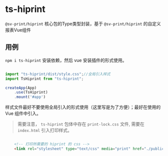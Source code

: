 # ts-hiprint

`@sv-print/hiprint` 核心包的Type类型封装，基于 `@sv-print/hiprint` 的自定义报表Vue组件


## 用例

`npm i ts-hiprint` 安装依赖，然后 vue 安装插件的形式使用。

```ts

import "ts-hiprint/dist/style.css";//全局引入样式
import TsHiprint from "ts-hiprint";

createApp(App)
    .use(TsHiprint)
    .mount('#app')

```

样式文件最好不要使用全局引入的形式使用（这里写是为了方便）；最好在使用的 Vue 组件中引入。

> 需要注意， `ts-hiprint` 包体中存在 `print-lock.css` 文件, 需要在 `index.html` 引入打印样式。


```html

    <!-- 打印所需要的 hiprint 的 css -->
    <link rel="stylesheet" type="text/css" media="print" href="./public/css/print-lock.css">
```